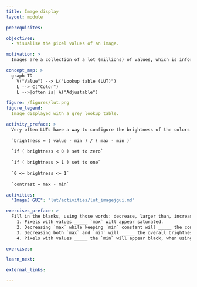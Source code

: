 ```yaml
---
title: Image display
layout: module

prerequisites:

objectives:
  - Visualise the pixel values of an image. 

motivation: >
  Images are a collection of a lot (millions) of values, which is information that is hard to process for our human brains. Thus, one typically assigns a color to each distinct value, by means of lookup tables (LUTs). 

concept_map: >
  graph TD
    V("Value") --> L("Lookup table (LUT)")
    L --> C("Color")
    L -->|often is| A("Adjustable")

figure: /figures/lut.png
figure_legend:
  Image displayed with a grey lookup table.

activity_preface: >
  Very often LUTs have a way to configure the brightness of the colors.
  
  `brightness = ( value - min ) / ( max - min )`
  
  `if ( brightness < 0 ) set to zero`
  
  `if ( brightness > 1 ) set to one`
  
  `0 <= brightness <= 1`
  
  `contrast = max - min`

activities:
  "ImageJ GUI": "lut/activities/lut_imagejgui.md"

exercises_preface: >
  Fill in the blanks, using those words: decrease, larger than, increase, smaller than
    1. Pixels with values _____ `max` will appear saturated.
    2. Decreasing `max` while keeping `min` constant will _____ the contrast.
    3. Decreasing both `max` and `min` will _____ the overall brightness.
    4. Pixels with values _____ the `min` will appear black, when using a grayscale LUT.

exercises:

learn_next:

external_links:

---
```

